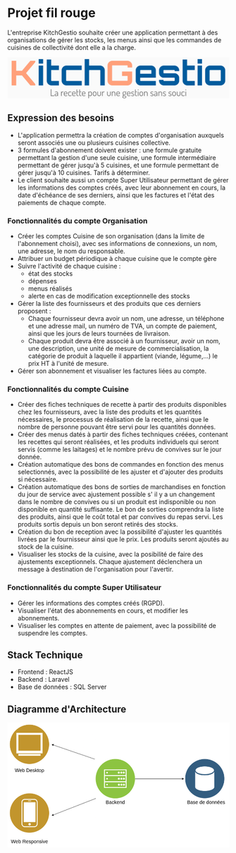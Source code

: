 # Projet fil rouge

L'entreprise KitchGestio souhaite créer une application permettant à des organisations de gérer les stocks, les menus ainsi que les commandes de cuisines de collectivité dont elle a la charge.
<div align="center">
    <img src="./img/logo_kitchgestio.png" alt="logo KitchGestio" />
</div>

## Expression des besoins

- L'application permettra la création de comptes d'organisation auxquels seront associés une ou plusieurs cuisines collective.
- 3 formules d'abonnement doivent exister : une formule gratuite permettant la gestion d'une seule cuisine, une formule intermédiaire permettant de gérer jusqu'à 5 cuisines, et une formule permettant de gérer jusqu'à 10 cuisines. Tarifs à déterminer.
- Le client souhaite aussi un compte Super Utilisateur permettant de gérer les informations des comptes créés, avec leur abonnement en cours, la date d'échéance de ses derniers, ainsi que les factures et l'état des paiements de chaque compte.

### Fonctionnalités du compte Organisation
- Créer les comptes Cuisine de son organisation (dans la limite de l'abonnement choisi), avec ses informations de connexions, un nom, une adresse, le nom du responsable.
- Attribuer un budget périodique à chaque cuisine que le compte gère
- Suivre l'activité de chaque cuisine :
  - état des stocks
  - dépenses
  - menus réalisés
  - alerte en cas de modification exceptionnelle des stocks
- Gérer la liste des fournisseurs et des produits que ces derniers proposent :
  - Chaque fournisseur devra avoir un nom, une adresse, un téléphone et une adresse mail, un numéro de TVA, un compte de paiement, ainsi que les jours de leurs tournées de livraison.
  - Chaque produit devra être associé à un fournisseur, avoir un nom, une description, une unité de mesure de commercialisation, la catégorie de produit à laquelle il appartient (viande, légume,...) le prix HT à l'unité de mesure.
- Gérer son abonnement et visualiser les factures liées au compte.

### Fonctionnalités du compte Cuisine
- Créer des fiches techniques de recette à partir des produits disponibles chez les fournisseurs, avec la liste des produits et les quantités nécessaires, le processus de réalisation de la recette, ainsi que le nombre de personne pouvant être servi pour les quantités données.
- Créer des menus datés à partir des fiches techniques créées, contenant les recettes qui seront réalisées, et les produits individuels qui seront servis (comme les laitages) et le nombre prévu de convives sur le jour donnée.
- Création automatique des bons de commandes en fonction des menus selectionnés, avec la possibilité de les ajuster et d'ajouter des produits si nécessaire.
- Création automatique des bons de sorties de marchandises en fonction du jour de service avec ajustement possible s' il y a un changement dans le nombre de convives ou si un produit est indisponible ou non disponible en quantité suffisante. Le bon de sorties comprendra la liste des produits, ainsi que le coût total et par convives du repas servi. Les produits sortis depuis un bon seront retirés des stocks.
- Création du bon de reception avec la possibilité d'ajuster les quantités livrées par le fournisseur ainsi que le prix. Les produits seront ajoutés au stock de la cuisine.
- Visualiser les stocks de la cuisine, avec la posibilité de faire des ajustements exceptionnels. Chaque ajustement déclenchera un message à destination de l'organisation pour l'avertir.

### Fonctionnalités du compte Super Utilisateur
- Gérer les informations des comptes créés (RGPD).
- Visualiser l'état des abonnements en cours, et modifier les abonnements.
- Visualiser les comptes en attente de paiement, avec la possibilité de suspendre les comptes.


## Stack Technique

- Frontend : ReactJS
- Backend : Laravel
- Base de données : SQL Server

## Diagramme d'Architecture
<div align="center">
    <img src="./img/diagramme_architecture.png" alt="Diagramme architecture" />
</div>
